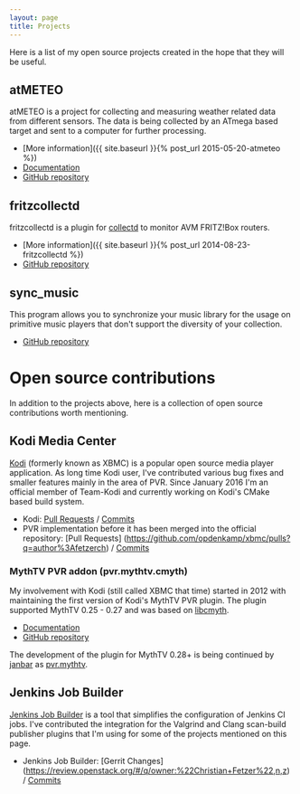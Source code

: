 ```yaml
---
layout: page
title: Projects
---
```


Here is a list of my open source projects created in the hope that they will be
useful.

## atMETEO

atMETEO is a project for collecting and measuring weather related data from
different sensors. The data is being collected by an ATmega based target and
sent to a computer for further processing.

* [More information]({{ site.baseurl }}{% post_url 2015-05-20-atmeteo %})
* [Documentation](https://fetzerch.github.io/atMETEO)
* [GitHub repository](https://github.com/fetzerch/atMETEO)

## fritzcollectd

fritzcollectd is a plugin for [collectd](http://collectd.org/) to monitor AVM
FRITZ!Box routers.

* [More information]({{ site.baseurl }}{% post_url 2014-08-23-fritzcollectd %})
* [GitHub repository](https://github.com/fetzerch/fritzcollectd)

## sync_music

This program allows you to synchronize your music library for the usage on
primitive music players that don't support the diversity of your collection.

* [GitHub repository](https://github.com/fetzerch/sync_music)

# Open source contributions

In addition to the projects above, here is a collection of open source
contributions worth mentioning.

## Kodi Media Center

[Kodi](http://kodi.tv) (formerly known as XBMC) is a popular open source media
player application. As long time Kodi user, I've contributed various bug fixes
and smaller features mainly in the area of PVR. Since January 2016 I'm
an official member of Team-Kodi and currently working on Kodi's CMake based
build system.

* Kodi:
  [Pull Requests](https://github.com/xbmc/xbmc/pulls?q=author%3Afetzerch) /
  [Commits](https://github.com/xbmc/xbmc/commits?author=fetzerch)
* PVR implementation before it has been merged into the official repository:
  [Pull Requests]
  (https://github.com/opdenkamp/xbmc/pulls?q=author%3Afetzerch) /
  [Commits](https://github.com/opdenkamp/xbmc/commits/master?author=fetzerch)

### MythTV PVR addon (pvr.mythtv.cmyth)

My involvement with Kodi (still called XBMC that time) started in 2012 with
maintaining the first version of Kodi's MythTV PVR plugin. The plugin supported
MythTV 0.25 - 0.27 and was based on [libcmyth](https://github.com/cmyth/cmyth).

* [Documentation](http://wiki.kodi.tv/index.php?title=MythTV_PVR)
* [GitHub repository](https://github.com/fetzerch/xbmc-pvr-addons)

The development of the plugin for MythTV 0.28+ is being continued by
[janbar](https://github.com/janbar) as
[pvr.mythtv](https://github.com/janbar/pvr.mythtv).

## Jenkins Job Builder

[Jenkins Job Builder](http://ci.openstack.org/jenkins-job-builder) is a tool
that simplifies the configuration of Jenkins CI jobs. I've contributed the
integration for the Valgrind and Clang scan-build publisher plugins that I'm
using for some of the projects mentioned on this page.

* Jenkins Job Builder: [Gerrit Changes]
  (https://review.openstack.org/#/q/owner:%22Christian+Fetzer%22,n,z) /
  [Commits](https://github.com/openstack-infra/jenkins-job-builder/commits?author=fetzerch)
